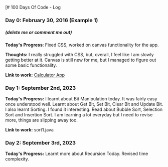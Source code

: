 [# 100 Days Of Code - Log

### Day 0: February 30, 2016 (Example 1)
##### (delete me or comment me out)

**Today's Progress**: Fixed CSS, worked on canvas functionality for the app.

**Thoughts:** I really struggled with CSS, but, overall, I feel like I am slowly getting better at it. Canvas is still new for me, but I managed to figure out some basic functionality.

**Link to work:** [Calculator App](http://www.example.com)

### Day 1: September 2nd, 2023

**Today's Progress:** 
I learnt about Bit Manipulation today. It was fairly easy once understood well.
Learnt about Get Bit, Set Bit, Clear Bit and Update Bit. I also learnt Sorting.
I found it interesting. Read about Bubble Sort, Selection Sort and Insertion Sort.
I am learning a lot everyday but I need to revise more, things are slipping away too.

**Link to work:** sort1.java

### Day 2: September 3rd, 2023

**Today's Progress:**
Learnt more about Recursion Today. Revised time complexity.
